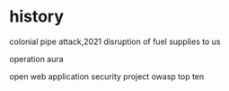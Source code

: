 # history

colonial pipe attack,2021 disruption of fuel supplies to us

operation aura

open web application security project owasp top ten